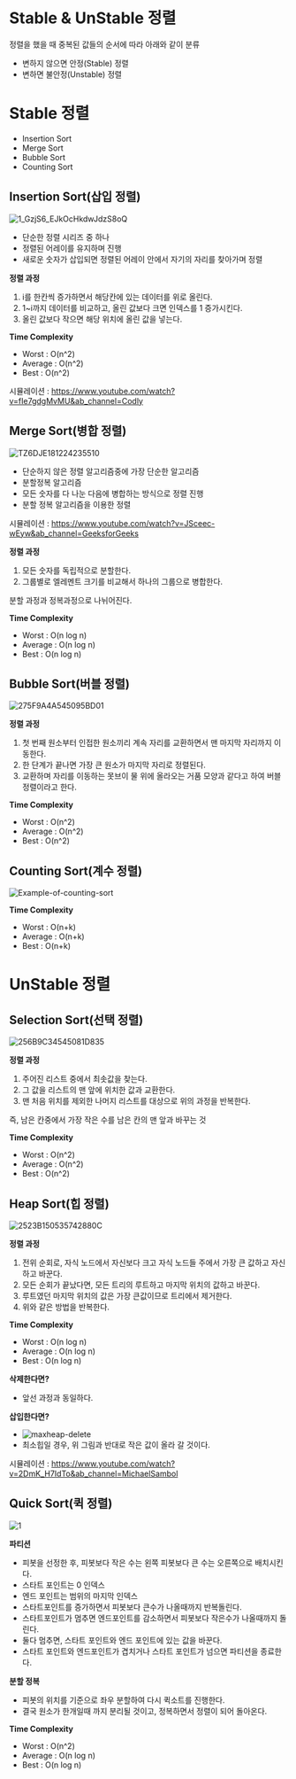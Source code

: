 # Stable & UnStable 정렬      
  
정렬을 했을 때 중복된 값들의 순서에 따라 아래와 같이 분류        
  
* 변하지 않으면 안정(Stable) 정렬      
* 변하면 불안정(Unstable) 정렬

# Stable 정렬   
  
* Insertion Sort   
* Merge Sort  
* Bubble Sort  
* Counting Sort   
         
## Insertion Sort(삽입 정렬)          
![1_GzjS6_EJkOcHkdwJdzS8oQ](https://user-images.githubusercontent.com/50267433/147658735-847c88ea-718f-417f-a6ce-26ee3fe905e5.png)
   
* 단순한 정렬 시리즈 중 하나          
* 정렬된 어레이를 유지하며 진행       
* 새로운 숫자가 삽입되면 정렬된 어레이 안에서 자기의 자리를 찾아가며 정렬       

**정렬 과정**   
1. i를 한칸씩 증가하면서 해당칸에 있는 데이터를 위로 올린다.   
2. 1~i까지 데이터를 비교하고, 올린 값보다 크면 인덱스를 1 증가시킨다.   
3. 올린 값보다 작으면 해당 위치에 올린 값을 넣는다.   

**Time Complexity**     
* Worst : O(n^2)   
* Average : O(n^2)
* Best : O(n^2)  
   
시뮬레이션 : https://www.youtube.com/watch?v=fIe7gdgMvMU&ab_channel=Codly   
  
## Merge Sort(병합 정렬)     
    
![TZ6DJE181224235510](https://user-images.githubusercontent.com/50267433/147658792-957de0e9-a13b-4d4c-9746-4aee18f07c82.png)
  
* 단순하지 않은 정렬 알고리즘중에 가장 단순한 알고리즘      
* 분할정복 알고리즘   
* 모든 숫자를 다 나눈 다음에 병합하는 방식으로 정렬 진행    
* 분할 정복 알고리즘을 이용한 정렬 
   
시뮬레이션 : https://www.youtube.com/watch?v=JSceec-wEyw&ab_channel=GeeksforGeeks    
  
**정렬 과정**     
1. 모든 숫자를 독립적으로 분할한다.     
2. 그룹별로 엘레멘트 크기를 비교해서 하나의 그룹으로 병합한다.   
    
분할 과정과 정복과정으로 나뉘어진다.           

**Time Complexity**     
* Worst : O(n log n)   
* Average : O(n log n)
* Best : O(n log n)  
   
## Bubble Sort(버블 정렬)      
   
![275F9A4A545095BD01](https://user-images.githubusercontent.com/50267433/147662047-5c88a48a-2613-46a1-a6d1-462f79897b73.png)    
   
**정렬 과정**
1. 첫 번째 원소부터 인접한 원소끼리 계속 자리를 교환하면서 맨 마지막 자리까지 이동한다.
2. 한 단계가 끝나면 가장 큰 원소가 마지막 자리로 정렬된다.
3. 교환하며 자리를 이동하는 못브이 물 위에 올라오는 거품 모양과 같다고 하여 버블정렬이라고 한다.

**Time Complexity**     
* Worst : O(n^2)   
* Average : O(n^2)
* Best : O(n^2)  
   
## Counting Sort(계수 정렬)      

![Example-of-counting-sort](https://user-images.githubusercontent.com/50267433/147662591-2ba59e98-994d-4946-b170-05cb4205a310.png)

**Time Complexity**     
* Worst : O(n+k)   
* Average : O(n+k)
* Best : O(n+k) 

# UnStable 정렬   
## Selection Sort(선택 정렬)       

![256B9C34545081D835](https://user-images.githubusercontent.com/50267433/147663257-35ae69be-ed51-413e-a4b0-0808c710a176.png)
  
**정렬 과정**  
1. 주어진 리스트 중에서 최솟값을 찾는다.   
2. 그 값을 리스트의 맨 앞에 위치한 값과 교환한다.  
3. 맨 처음 위치를 제외한 나머지 리스트를 대상으로 위의 과정을 반복한다.  
     
즉, 남은 칸중에서 가장 작은 수를 남은 칸의 맨 앞과 바꾸는 것        
  
**Time Complexity**     
* Worst : O(n^2)   
* Average : O(n^2)
* Best : O(n^2)  

## Heap Sort(힙 정렬)     

![2523B150535742880C](https://user-images.githubusercontent.com/50267433/147666731-8bb644af-ac4d-44be-b088-24073ecf098e.png)

**정렬 과정**     
1. 전위 순회로, 자식 노드에서 자신보다 크고 자식 노드들 주에서 가장 큰 값하고 자신하고 바꾼다.
2. 모든 순회가 끝났다면, 모든 트리의 루트하고 마지막 위치의 값하고 바꾼다.      
3. 루트였던 마지막 위치의 값은 가장 큰값이므로 트리에서 제거한다.   
4. 위와 같은 방법을 반복한다.           
      
**Time Complexity**     
* Worst : O(n log n)
* Average : O(n log n)
* Best : O(n log n)  

**삭제한다면?**    
* 앞선 과정과 동일하다.   

**삽입한다면?**   
* ![maxheap-delete](https://user-images.githubusercontent.com/50267433/147666981-f0ac28a4-572c-453b-b06f-76fc1da6bc4b.png)
* 최소힙일 경우, 위 그림과 반대로 작은 값이 올라 갈 것이다.  
    
시뮬레이션 : https://www.youtube.com/watch?v=2DmK_H7IdTo&ab_channel=MichaelSambol  

## Quick Sort(퀵 정렬)     

![1](https://user-images.githubusercontent.com/50267433/147664976-cb5e1ebd-5a54-4cb4-8105-590283ac73f6.png)

**파티션**    
* 피봇을 선정한 후, 피봇보다 작은 수는 왼쪽 피봇보다 큰 수는 오른쪽으로 배치시킨다.      
* 스타트 포인트는 0 인덱스  
* 엔드 포인트는 범위의 마지막 인덱스     
* 스타트포인트를 증가하면서 피봇보다 큰수가 나올때까지 반복돌린다.     
* 스타트포인트가 멈추면 엔드포인트를 감소하면서 피봇보다 작은수가 나올때까지 돌린다.     
* 둘다 멈추면, 스타트 포인트와 엔드 포인트에 있는 값을 바꾼다.     
* 스타트 포인트와 엔드포인트가 겹치거나 스타트 포인트가 넘으면 파티션을 종료한다.   
     
**분할 정복**     
* 피봇의 위치를 기준으로 좌우 분할하여 다시 퀵소트를 진행한다.     
* 결국 원소가 한개일때 까지 분리될 것이고, 정복하면서 정렬이 되어 돌아온다.  

**Time Complexity**     
* Worst : O(n^2)   
* Average : O(n log n)
* Best : O(n log n)  
